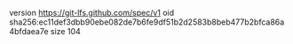 version https://git-lfs.github.com/spec/v1
oid sha256:ec11def3dbb90ebe082de7b6fe9df51b2d2583b8beb477b2bfca86a4bfdaea7e
size 104

